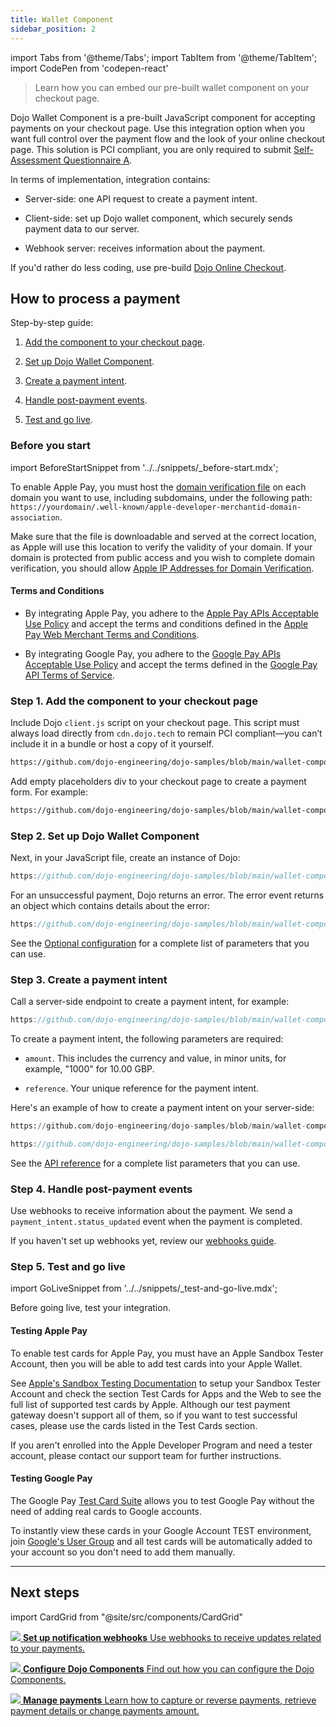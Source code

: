 ```yaml
---
title: Wallet Component
sidebar_position: 2
---
```

import Tabs from '@theme/Tabs';
import TabItem from '@theme/TabItem';
import CodePen from 'codepen-react'

>Learn how you can embed our pre-built wallet component on your checkout page.

Dojo Wallet Component is a pre-built JavaScript component for accepting payments on your checkout page. Use this integration option when you want full control over the payment flow and the look of your online checkout page.
This solution is PCI compliant, you are only required to submit [Self-Assessment Questionnaire A](https://www.pcisecuritystandards.org/documents/PCI-DSS-v3_2_1-SAQ-A.pdf).

In terms of implementation, integration contains:

- Server-side: one API request to create a payment intent.

- Client-side: set up Dojo wallet component, which securely sends payment data to our server.

- Webhook server: receives information about the payment.

If you'd rather do less coding, use pre-build [Dojo Online Checkout](../online-checkout/online-checkout.md).

## How to process a payment

Step-by-step guide:

1. [Add the component to your checkout page](#step-1-add-the-component-to-your-checkout-page).

2. [Set up Dojo Wallet Component](#step-2-set-up-dojo-wallet-component).

3. [Create a payment intent](#step-3-create-a-payment-intent).

4. [Handle post-payment events](#step-4-handle-post-payment-events).

5. [Test and go live](#step-5-test-and-go-live).

### Before you start

import BeforeStartSnippet from '../../snippets/_before-start.mdx';

<BeforeStartSnippet />

To enable Apple Pay, you must host the [domain verification file](https://github.com/dojo-engineering/dojo-samples/blob/main/domain-verification-file/apple-developer-merchantid-domain-association) on each domain you want to use, including subdomains, under the following path: `https://yourdomain/.well-known/apple-developer-merchantid-domain-association`.

Make sure that the file is downloadable and served at the correct location, as Apple will use this location to verify the validity of your domain. If your domain is protected from public access and you wish to complete domain verification, you should allow [Apple IP Addresses for Domain Verification](https://developer.apple.com/documentation/apple_pay_on_the_web/setting_up_your_server/#3179116).

#### Terms and Conditions

- By integrating Apple Pay, you adhere to the [Apple Pay APIs Acceptable Use Policy](https://developer.apple.com/apple-pay/acceptable-use-guidelines-for-websites/) and accept the terms and conditions defined in the [Apple Pay Web Merchant Terms and Conditions](https://developer.apple.com/apple-pay/terms/apple-pay-web/).

- By integrating Google Pay, you adhere to the [Google Pay APIs Acceptable Use Policy](https://payments.developers.google.com/terms/aup) and accept the terms defined in the [Google Pay API Terms of Service](https://payments.developers.google.com/terms/sellertos).

### Step 1. Add the component to your checkout page

Include Dojo `client.js` script on your checkout page. This script must always load directly from `cdn.dojo.tech` to remain PCI compliant—you can’t include it in a bundle or host a copy of it yourself.

```html reference title="index.html"
https://github.com/dojo-engineering/dojo-samples/blob/main/wallet-component/client/html/templates/index.html#L4-L8
```

Add empty placeholders div to your checkout page to create a payment form.
For example:

```html reference title="index.html"
https://github.com/dojo-engineering/dojo-samples/blob/main/wallet-component/client/html/templates/index.html#L10-L25
```

### Step 2. Set up Dojo Wallet Component

Next, in your JavaScript file, create an instance of Dojo:

```js reference title="script.js"
https://github.com/dojo-engineering/dojo-samples/blob/main/wallet-component/client/html/static/script.js#L17-L41
```

 For an unsuccessful payment, Dojo returns an error. The error event returns an object which contains details about the error:

 ```js reference title="script.js"
https://github.com/dojo-engineering/dojo-samples/blob/main/wallet-component/client/html/static/script.js#L43-L56
```

See the [Optional configuration](./configuration.md) for a complete list of parameters that you can use.

### Step 3. Create a payment intent

Call a server-side endpoint to create a payment intent, for example:

```js reference title="script.js"
https://github.com/dojo-engineering/dojo-samples/blob/main/wallet-component/client/html/static/script.js#L2-L16
```

To create a payment intent, the following parameters are required:

- `amount`. This includes the currency and value, in minor units, for example, "1000" for 10.00 GBP.

- `reference`. Your unique reference for the payment intent.

Here's an example of how to create a payment intent on your server-side:

<Tabs groupId="codeGroup">
  <TabItem value="python" label="Python">

```py reference title="server.py"
https://github.com/dojo-engineering/dojo-samples/blob/main/wallet-component/server/python/server.py#L36-L61
```

  </TabItem>
  <TabItem value="C#" label="C#">

```csharp reference title="server.cs"
https://github.com/dojo-engineering/dojo-samples/blob/main/wallet-component/server/cs/server.cs
```
  </TabItem>
</Tabs>


See the [API reference](/api#operation/PaymentIntents_CreatePaymentIntent) for a complete list parameters that you can use.

### Step 4. Handle post-payment events

Use webhooks to receive information about the payment. We send a `payment_intent.status_updated` event when the payment is completed.

If you haven't set up webhooks yet, review our [webhooks guide](../../development-resources/webhooks.md).

### Step 5. Test and go live

import GoLiveSnippet from '../../snippets/_test-and-go-live.mdx';

Before going live, test your integration. <GoLiveSnippet />

#### Testing Apple Pay

To enable test cards for Apple Pay, you must have an Apple Sandbox Tester Account, then you will be able to add test cards into your Apple Wallet.

See [Apple's Sandbox Testing Documentation](https://developer.apple.com/apple-pay/sandbox-testing/) to setup your Sandbox Tester Account and check the section Test Cards for Apps and the Web to see the full list of supported test cards by Apple. Although our test payment gateway doesn't support all of them, so if you want to test successful cases, please use the cards listed in the Test Cards section.

If you aren't enrolled into the Apple Developer Program and need a tester account, please contact our support team for further instructions.

#### Testing Google Pay

The Google Pay [Test Card Suite](https://developers.google.com/pay/api/android/guides/resources/test-card-suite) allows you to test Google Pay without the need of adding real cards to Google accounts.

To instantly view these cards in your Google Account TEST environment, join [Google's User Group](https://groups.google.com/g/googlepay-test-mode-stub-data) and all test cards will be automatically added to your account so you don't need to add them manually.

---

## Next steps

import CardGrid from "@site/src/components/CardGrid"

<CardGrid home>

[![](/images/dojo-icons/AnchorSimple.svg) **Set up notification webhooks** Use webhooks to receive updates related to your payments.](../../development-resources/webhooks.md)

[![](/images/dojo-icons/Settings.svg) **Configure Dojo Components** Find out how you can configure the Dojo Components.](./configuration.md)

[![](/images/dojo-icons/Filters.svg) **Manage payments** Learn how to capture or reverse payments, retrieve payment details or change payments amount.](../../manage-payments/manage-payments.md)

</CardGrid>
